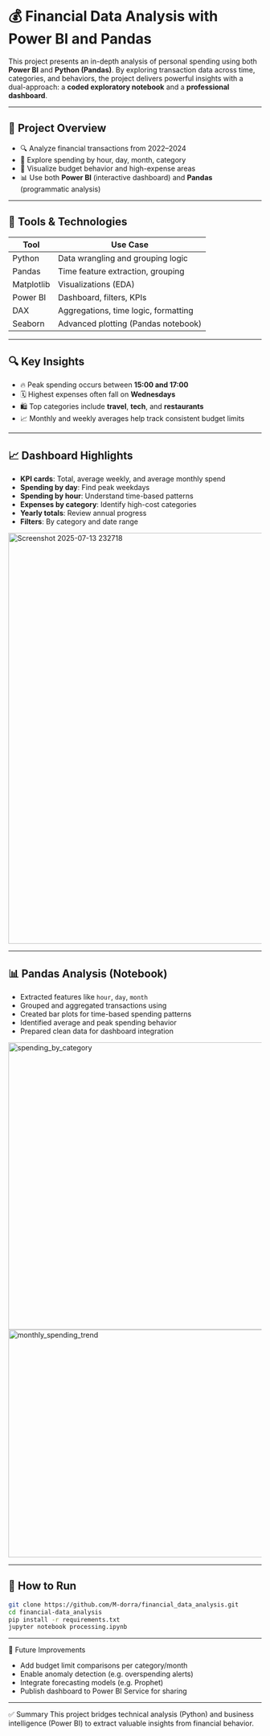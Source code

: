 # 💰 Financial Data Analysis with Power BI and Pandas

This project presents an in-depth analysis of personal spending using both **Power BI** and **Python (Pandas)**. By exploring transaction data across time, categories, and behaviors, the project delivers powerful insights with a dual-approach: a **coded exploratory notebook** and a **professional dashboard**.

---

## 📌 Project Overview

- 🔍 Analyze financial transactions from 2022–2024
- 📅 Explore spending by hour, day, month, category
- 💸 Visualize budget behavior and high-expense areas
- 📊 Use both **Power BI** (interactive dashboard) and **Pandas** (programmatic analysis)

---

## 🧰 Tools & Technologies

| Tool         | Use Case                            |
|--------------|--------------------------------------|
| Python       | Data wrangling and grouping logic    |
| Pandas       | Time feature extraction, grouping    |
| Matplotlib   | Visualizations (EDA)                 |
| Power BI     | Dashboard, filters, KPIs             |
| DAX          | Aggregations, time logic, formatting |
| Seaborn      | Advanced plotting (Pandas notebook)  |

---

## 🔍 Key Insights

- 🔥 Peak spending occurs between **15:00 and 17:00**
- 🗓️ Highest expenses often fall on **Wednesdays**
- 🛍️ Top categories include **travel**, **tech**, and **restaurants**
- 📈 Monthly and weekly averages help track consistent budget limits

---

## 📈 Dashboard Highlights



- **KPI cards**: Total, average weekly, and average monthly spend
- **Spending by day**: Find peak weekdays
- **Spending by hour**: Understand time-based patterns
- **Expenses by category**: Identify high-cost categories
- **Yearly totals**: Review annual progress
- **Filters**: By category and date range

<img width="1414" height="817" alt="Screenshot 2025-07-13 232718" src="https://github.com/user-attachments/assets/6be663ae-347e-4230-8e45-d7d3d9ad9ef9" />

---

## 📊 Pandas Analysis (Notebook)

- Extracted features like `hour`, `day`, `month`
- Grouped and aggregated transactions using
- Created bar plots for time-based spending patterns
- Identified average and peak spending behavior
- Prepared clean data for dashboard integration

<img width="570" height="571" alt="spending_by_category" src="https://github.com/user-attachments/assets/5ff32a59-6f3b-41ea-8dc5-af59df1f285b" />
<img width="589" height="453" alt="monthly_spending_trend" src="https://github.com/user-attachments/assets/bff676e1-bf1d-4b75-b1e9-2423a87d8be8" />

---

## 🧪 How to Run
```bash
git clone https://github.com/M-dorra/financial_data_analysis.git
cd financial-data_analysis
pip install -r requirements.txt
jupyter notebook processing.ipynb

```

---

🎯 Future Improvements

- Add budget limit comparisons per category/month
- Enable anomaly detection (e.g. overspending alerts)
- Integrate forecasting models (e.g. Prophet)
- Publish dashboard to Power BI Service for sharing

---

✅ Summary
This project bridges technical analysis (Python) and business intelligence (Power BI) to extract valuable insights from financial behavior.



